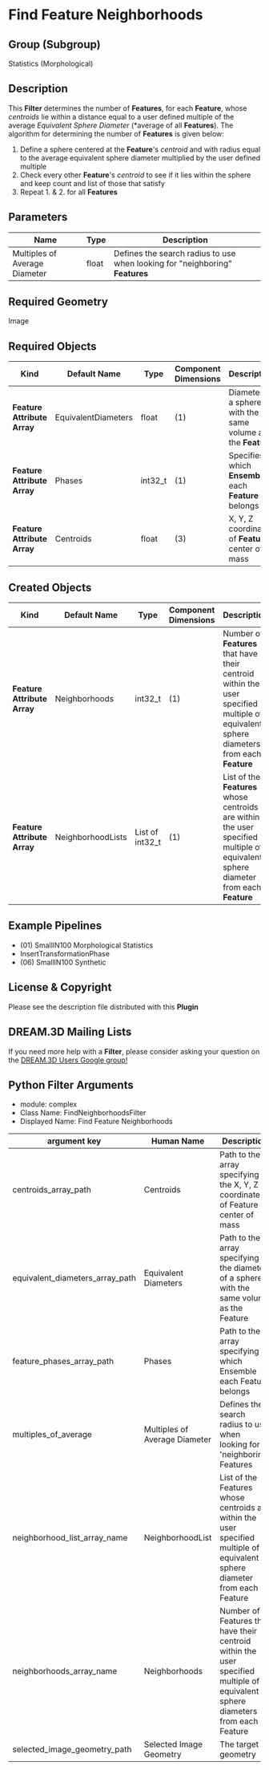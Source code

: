 # Find Feature Neighborhoods 


## Group (Subgroup) ##

Statistics (Morphological)

## Description ##

This **Filter** determines the number of **Features**, for each **Feature**, whose *centroids* lie within a distance equal to a user defined multiple of the average *Equivalent Sphere Diameter* (*average of all **Features**).  The algorithm for determining the number of **Features** is given below:

1. Define a sphere centered at the **Feature**'s *centroid* and with radius equal to the average equivalent sphere diameter multiplied by the user defined multiple
2. Check every other **Feature**'s *centroid* to see if it lies within the sphere and keep count and list of those that satisfy
3. Repeat 1. & 2. for all **Features**

## Parameters ##

| Name | Type | Description |
|------|------| ----------- |
| Multiples of Average Diameter | float | Defines the search radius to use when looking for "neighboring" **Features** |

## Required Geometry ##

Image 

## Required Objects ##

| Kind | Default Name | Type | Component Dimensions | Description |
|------|--------------|------|----------------------|-------------|
| **Feature Attribute Array** | EquivalentDiameters | float | (1) | Diameter of a sphere with the same volume as the **Feature** |
| **Feature Attribute Array** | Phases | int32_t | (1) | Specifies to which **Ensemble** each **Feature** belongs |
| **Feature Attribute Array** | Centroids | float | (3) | X, Y, Z coordinates of **Feature** center of mass |

## Created Objects ##

| Kind | Default Name | Type | Component Dimensions | Description |
|------|--------------|------|----------------------|-------------|
| **Feature Attribute Array** | Neighborhoods | int32_t | (1) | Number of **Features** that have their centroid within the user specified multiple of equivalent sphere diameters from each **Feature** |
| **Feature Attribute Array** | NeighborhoodLists | List of int32_t | (1) | List of the **Features** whose centroids are within the user specified multiple of equivalent sphere diameter from each **Feature** |

## Example Pipelines ##

+ (01) SmallIN100 Morphological Statistics
+ InsertTransformationPhase
+ (06) SmallIN100 Synthetic

## License & Copyright ##

Please see the description file distributed with this **Plugin**

## DREAM.3D Mailing Lists ##

If you need more help with a **Filter**, please consider asking your question on the [DREAM.3D Users Google group!](https://groups.google.com/forum/?hl=en#!forum/dream3d-users)




## Python Filter Arguments

+ module: complex
+ Class Name: FindNeighborhoodsFilter
+ Displayed Name: Find Feature Neighborhoods

| argument key | Human Name | Description | Parameter Type |
|--------------|------------|-------------|----------------|
| centroids_array_path | Centroids | Path to the array specifying the X, Y, Z coordinates of Feature center of mass | complex.ArraySelectionParameter |
| equivalent_diameters_array_path | Equivalent Diameters | Path to the array specifying the diameter of a sphere with the same volume as the Feature | complex.ArraySelectionParameter |
| feature_phases_array_path | Phases | Path to the array specifying to which Ensemble each Feature belongs | complex.ArraySelectionParameter |
| multiples_of_average | Multiples of Average Diameter | Defines the search radius to use when looking for 'neighboring' Features | complex.Float32Parameter |
| neighborhood_list_array_name | NeighborhoodList | List of the Features whose centroids are within the user specified multiple of equivalent sphere diameter from each Feature | complex.DataObjectNameParameter |
| neighborhoods_array_name | Neighborhoods | Number of Features that have their centroid within the user specified multiple of equivalent sphere diameters from each Feature | complex.DataObjectNameParameter |
| selected_image_geometry_path | Selected Image Geometry | The target geometry | complex.GeometrySelectionParameter |

